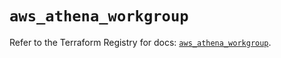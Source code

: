 # `aws_athena_workgroup`

Refer to the Terraform Registry for docs: [`aws_athena_workgroup`](https://registry.terraform.io/providers/hashicorp/aws/6.18.0/docs/resources/athena_workgroup).
